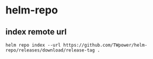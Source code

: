 # helm-repo

## index remote url

```
helm repo index --url https://github.com/TWpower/helm-repo/releases/download/release-tag .
```
